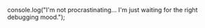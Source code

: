 <p>console.log("I'm not procrastinating... I'm just waiting for the right debugging mood.");</p>

                                                                                   

